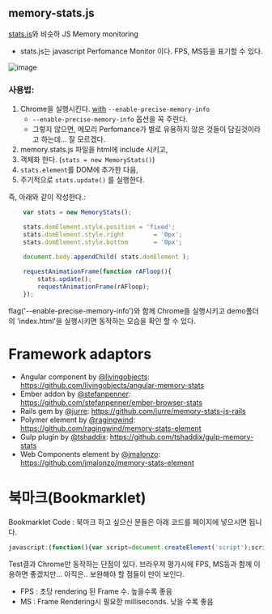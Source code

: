 
## memory-stats.js

[stats.js](https://github.com/mrdoob/stats.js/)와 비슷하 JS Memory monitoring

* stats.js는 javascript Perfomance Monitor 이다. FPS, MS등을 표기할 수 있다.


![image](http://i.imgur.com/eUCFcAH.gif)

### 사용법:

1. Chrome을 실행시킨다. [with](http://www.chromium.org/developers/how-tos/run-chromium-with-flags) `--enable-precise-memory-info`
    - `--enable-precise-memory-info` 옵션을 꼭 주란다. 
    - 그렇지 않으면, 메모리 Perfomance가 별로 유용하지 않은 것들이 담길것이라고 하는데... 잘 모르겠다.
1. memory.stats.js 파일을 html에 include 시키고, 
1. 객체화 한다. (`stats = new MemoryStats()`)
1. `stats.element`를 DOM에 추가한 다음,  
1.  주기적으로 `stats.update()` 를 실행한다.

즉, 아래와 같이 작성한다.:

```js
    var stats = new MemoryStats();

    stats.domElement.style.position = 'fixed';
    stats.domElement.style.right        = '0px';
    stats.domElement.style.bottom       = '0px';
    
    document.body.appendChild( stats.domElement );

    requestAnimationFrame(function rAFloop(){
        stats.update();
        requestAnimationFrame(rAFloop);
    });
```

flag('--enable-precise-memory-info')와 함께 Chrome을 실행시키고 demo폴더의 'index.html'을 실행시키면 동작하는 모습을 확인 할 수 있다.

# Framework adaptors

* Angular component by [@livingobjects](https://github.com/livingobjects): https://github.com/livingobjects/angular-memory-stats
* Ember addon by [@stefanpenner](https://github.com/stefanpenner): https://github.com/stefanpenner/ember-browser-stats
* Rails gem by [@jurre](https://github.com/jurre):
https://github.com/jurre/memory-stats-js-rails
* Polymer element by [@ragingwind](https://github.com/ragingwind): https://github.com/ragingwind/memory-stats-element
* Gulp plugin by [@tshaddix](https://github.com/tshaddix): https://github.com/tshaddix/gulp-memory-stats
* Web Components element by [@jmalonzo](https://github.com/jmalonzo): https://github.com/jmalonzo/memory-stats-element

# 북마크(Bookmarklet)

Bookmarklet Code : 북마크 하고 싶으신 분들은 아래 코드를 페이지에 넣으시면 됩니다. 

```js
javascript:(function(){var script=document.createElement('script');script.src='https://rawgit.com/paulirish/memory-stats.js/master/bookmarklet.js';document.head.appendChild(script);})()
```

Test결과 Chrome만 동작하는 단점이 있다. 브라우져 평가시에 FPS, MS등과 함께 이용하면 좋겠지만... 아직은.. 보완해야 할 점들이 만이 보인다. 

* FPS : 초당 rendering 된 Frame 수. 높을수록 좋음
* MS  : Frame Rendering시 필요한 milliseconds. 낮을 수록 좋음

